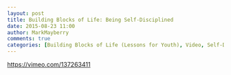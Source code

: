 ```yaml
---
layout: post
title: Building Blocks of Life: Being Self-Disciplined
date: 2015-08-23 11:00
author: MarkMayberry
comments: true
categories: [Building Blocks of Life (Lessons for Youth), Video, Self-Discipline]
---
```

https://vimeo.com/137263411
